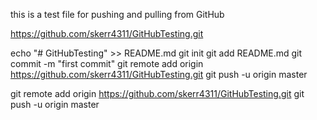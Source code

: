 this is a test file for pushing and pulling from GitHub

https://github.com/skerr4311/GitHubTesting.git

echo "# GitHubTesting" >> README.md
git init
git add README.md
git commit -m "first commit"
git remote add origin https://github.com/skerr4311/GitHubTesting.git
git push -u origin master

git remote add origin https://github.com/skerr4311/GitHubTesting.git
git push -u origin master